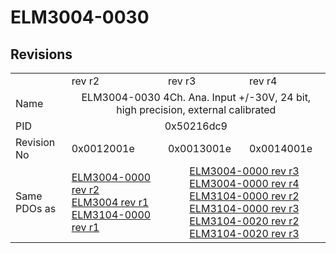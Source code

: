 # ELM3004-0030

## Revisions
<table>
<tr>
<td></td>
<td>rev r2</td>
<td>rev r3</td>
<td>rev r4</td>
</tr>
<tr>
<td>Name</td>
<td colspan=3 align="center">ELM3004-0030 4Ch. Ana. Input +/-30V, 24 bit, high precision, external calibrated</td>
</tr>
<tr>
<td>PID</td>
<td colspan=3 align="center">0x50216dc9</td>
</tr>
<tr>
<td>Revision No</td>
<td>0x0012001e</td>
<td>0x0013001e</td>
<td>0x0014001e</td>
</tr>
<tr>
<td>Same PDOs as</td>
<td><a href="ELM3004-0000.md">ELM3004-0000 rev r2</a><br/><a href="ELM3004.md">ELM3004 rev r1</a><br/><a href="ELM3104-0000.md">ELM3104-0000 rev r1</a></td>
<td colspan=2 align="center"><a href="ELM3004-0000.md">ELM3004-0000 rev r3</a><br/><a href="ELM3004-0000.md">ELM3004-0000 rev r4</a><br/><a href="ELM3104-0000.md">ELM3104-0000 rev r2</a><br/><a href="ELM3104-0000.md">ELM3104-0000 rev r3</a><br/><a href="ELM3104-0020.md">ELM3104-0020 rev r2</a><br/><a href="ELM3104-0020.md">ELM3104-0020 rev r3</a></td>
</tr>
</table>
